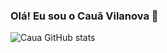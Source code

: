 ### Olá! Eu sou o Cauã Vilanova 👋

![Caua GitHub stats](https://github-readme-stats.vercel.app/api?username=CauaVilanova&theme=blue-green)

